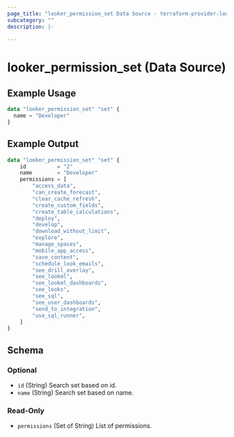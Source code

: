 ```yaml
---
page_title: "looker_permission_set Data Source - terraform-provider-looker"
subcategory: ""
description: |-
  
---
```

# looker_permission_set (Data Source)

## Example Usage
```terraform
data "looker_permission_set" "set" {
  name = "Developer"
}
```
## Example Output
```terraform
data "looker_permission_set" "set" {
    id          = "2"
    name        = "Developer"
    permissions = [
        "access_data",
        "can_create_forecast",
        "clear_cache_refresh",
        "create_custom_fields",
        "create_table_calculations",
        "deploy",
        "develop",
        "download_without_limit",
        "explore",
        "manage_spaces",
        "mobile_app_access",
        "save_content",
        "schedule_look_emails",
        "see_drill_overlay",
        "see_lookml",
        "see_lookml_dashboards",
        "see_looks",
        "see_sql",
        "see_user_dashboards",
        "send_to_integration",
        "use_sql_runner",
    ]
}
```
<!-- schema generated by tfplugindocs -->
## Schema

### Optional

- `id` (String) Search set based on id.
- `name` (String) Search set based on name.

### Read-Only

- `permissions` (Set of String) List of permissions.
